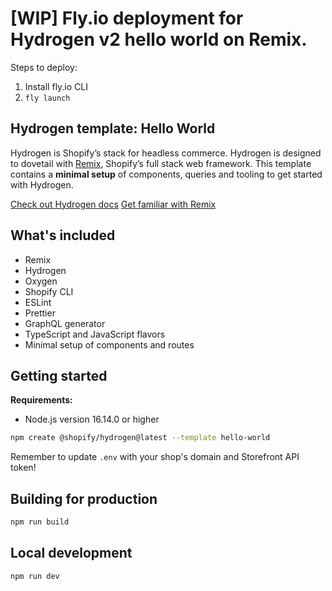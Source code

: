 # [WIP] Fly.io deployment for Hydrogen v2 hello world on Remix.

Steps to deploy:
1. Install fly.io CLI
2. `fly launch`


## Hydrogen template: Hello World

Hydrogen is Shopify’s stack for headless commerce. Hydrogen is designed to dovetail with [Remix](https://remix.run/), Shopify’s full stack web framework. This template contains a **minimal setup** of components, queries and tooling to get started with Hydrogen.

[Check out Hydrogen docs](https://shopify.dev/custom-storefronts/hydrogen)
[Get familiar with Remix](https://remix.run/docs/en/v1)

## What's included

- Remix
- Hydrogen
- Oxygen
- Shopify CLI
- ESLint
- Prettier
- GraphQL generator
- TypeScript and JavaScript flavors
- Minimal setup of components and routes

## Getting started

**Requirements:**

- Node.js version 16.14.0 or higher

```bash
npm create @shopify/hydrogen@latest --template hello-world
```

Remember to update `.env` with your shop's domain and Storefront API token!

## Building for production

```bash
npm run build
```

## Local development

```bash
npm run dev
```
